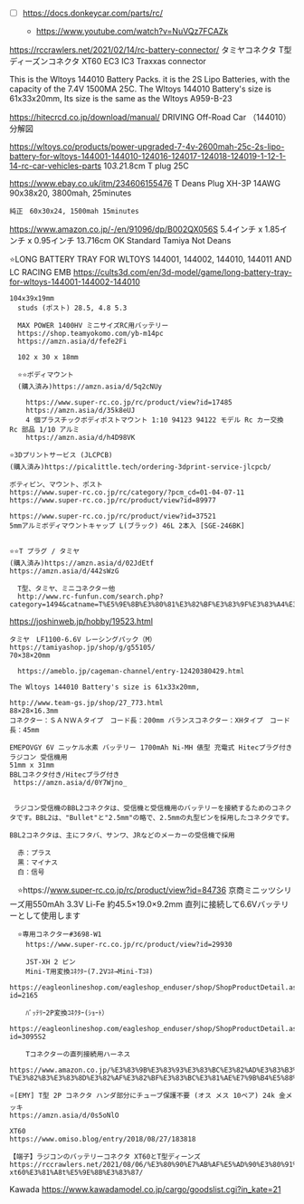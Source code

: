 - [ ] https://docs.donkeycar.com/parts/rc/

    - https://www.youtube.com/watch?v=NuVQz7FCAZk

https://rccrawlers.net/2021/02/14/rc-battery-connector/
  タミヤコネクタ
  T型 ディーズンコネクタ
  XT60
  EC3
  IC3
  Traxxas connector


This is the Wltoys 144010 Battery Packs. it is the 2S Lipo Batteries, with the capacity of the 7.4V 1500MA 25C.
The Wltoys 144010 Battery's size is 61x33x20mm, Its size is the same as the Wltoys A959-B-23

  https://hitecrcd.co.jp/download/manual/
    DRIVING Off-Road Car （144010）分解図

  https://wltoys.co/products/power-upgraded-7-4v-2600mah-25c-2s-lipo-battery-for-wltoys-144001-144010-124016-124017-124018-124019-1-12-1-14-rc-car-vehicles-parts
  10*3.2*1.8cm
  T plug
  25C

  https://www.ebay.co.uk/itm/234606155476
  T Deans Plug
  XH-3P
  14AWG
  90x38x20, 3800mah, 25minutes

    純正　60x30x24, 1500mah 15minutes

  https://www.amazon.co.jp/-/en/91096/dp/B002QX056S
  5.4インチ x 1.85インチ x 0.95インチ
  13.716cm
  OK Standard Tamiya
  Not Deans

  ⭐️LONG BATTERY TRAY FOR WLTOYS 144001, 144002, 144010, 144011 AND LC RACING EMB
  https://cults3d.com/en/3d-model/game/long-battery-tray-for-wltoys-144001-144002-144010

    104x39x19mm
      studs (ポスト) 28.5, 4.8 5.3

      MAX POWER 1400HV ミニサイズRC用バッテリー
      https://shop.teamyokomo.com/yb-m14pc
      https://amzn.asia/d/fefe2Fi

      102 x 30 x 18mm

      ⭐️⭐️ボディマウント
      (購入済み)https://amzn.asia/d/5q2cNUy

        https://www.super-rc.co.jp/rc/product/view?id=17485
        https://amzn.asia/d/35k8eUJ
        4 個プラスチックボディポストマウント 1:10 94123 94122 モデル Rc カー交換 Rc 部品 1/10 アルミ
        https://amzn.asia/d/h4D98VK

    ⭐️3Dプリントサービス (JLCPCB)
    (購入済み)https://picalittle.tech/ordering-3dprint-service-jlcpcb/

    ボティピン、マウント、ポスト
    https://www.super-rc.co.jp/rc/category/?pcm_cd=01-04-07-11
    https://www.super-rc.co.jp/rc/product/view?id=89977

    https://www.super-rc.co.jp/rc/product/view?id=37521
    5mmアルミボディマウントキャップ L(ブラック) 46L 2本入 [SGE-246BK]


    ⭐️⭐️T プラグ / タミヤ
    (購入済み)https://amzn.asia/d/02JdEtf
    https://amzn.asia/d/442sWzG

      T型、タミヤ、ミニコネクター他
      http://www.rc-funfun.com/search.php?category=1494&catname=T%E5%9E%8B%E3%80%81%E3%82%BF%E3%83%9F%E3%83%A4%E3%80%81%E3%83%9F%E3%83%8B%E3%82%B3%E3%83%8D%E3%82%AF%E3%82%BF%E3%83%BC%E4%BB%96

  https://joshinweb.jp/hobby/19523.html

    タミヤ　LF1100-6.6V レーシングパック（M）
    https://tamiyashop.jp/shop/g/g55105/
    70×38×20mm

      https://ameblo.jp/cageman-channel/entry-12420380429.html

    The Wltoys 144010 Battery's size is 61x33x20mm,

    http://www.team-gs.jp/shop/27_773.html
    88×28×16.3mm
    コネクター：ＳＡＮＷＡタイプ　コード長：200mm バランスコネクター：XHタイプ　コード長：45mm

    EMEPOVGY 6V ニッケル水素 バッテリー 1700mAh Ni-MH 俵型 充電式 Hitecプラグ付き ラジコン 受信機用
    51mm x 31mm
    BBLコネクタ付き/Hitecプラグ付き
     https://amzn.asia/d/0Y7Wjno_


     ラジコン受信機のBBL2コネクタは、受信機と受信機用のバッテリーを接続するためのコネクタです。BBL2は、"Bullet"と"2.5mm"の略で、2.5mmの丸型ピンを採用したコネクタです。

    BBL2コネクタは、主にフタバ、サンワ、JRなどのメーカーの受信機で採用

      赤：プラス
      黒：マイナス
      白：信号

  　⭐️https://www.super-rc.co.jp/rc/product/view?id=84736
      京商ミニッツシリーズ用550mAh 3.3V Li-Fe
      約45.5×19.0×9.2mm
      直列に接続して6.6Vバッテリーとして使用します

      ⭐️専用コネクター#3698-W1
        https://www.super-rc.co.jp/rc/product/view?id=29930

        JST-XH 2 ピン
        Mini-T用変換ｺﾈｸﾀｰ(7.2Vｺﾈ→Mini-Tｺﾈ)
        https://eagleonlineshop.com/eagleshop_enduser/shop/ShopProductDetail.aspx?id=2165

        ﾊﾞｯﾃﾘｰ2P変換ｺﾈｸﾀｰ(ｼｮｰﾄ）
        https://eagleonlineshop.com/eagleshop_enduser/shop/ShopProductDetail.aspx?id=3095S2

        Tコネクターの直列接続用ハーネス
        https://www.amazon.co.jp/%E3%83%9B%E3%83%93%E3%83%BC%E3%82%AD%E3%83%B3%E3%82%B0-T%E3%82%B3%E3%83%8D%E3%82%AF%E3%82%BF%E3%83%BC%E3%81%AE%E7%9B%B4%E5%88%97%E6%8E%A5%E7%B6%9A%E7%94%A8%E3%83%8F%E3%83%BC%E3%83%8D%E3%82%B9/dp/B0192SBHBG

    ⭐️[EMY] T型 2P コネクタ ハンダ部分にチューブ保護不要 (オス メス 10ペア) 24k 金メッキ
    https://amzn.asia/d/0s5oNlO

    XT60
    https://www.omiso.blog/entry/2018/08/27/183818

    【端子】ラジコンのバッテリーコネクタ XT60とT型ディーンズ
    https://rccrawlers.net/2021/08/06/%E3%80%90%E7%AB%AF%E5%AD%90%E3%80%91%E3%83%A9%E3%82%B8%E3%82%B3%E3%83%B3%E3%81%AE%E3%83%90%E3%83%83%E3%83%86%E3%83%AA%E3%83%BC%E3%82%B3%E3%83%8D%E3%82%AF%E3%82%BF-xt60%E3%81%A8t%E5%9E%8B%E3%83%87/


  Kawada
    https://www.kawadamodel.co.jp/cargo/goodslist.cgi?in_kate=21